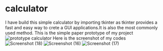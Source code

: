 # calculator
I have build this simple calculator by importing tkinter as tkinter provides a fast and easy way to crete a GUI applications.It is also the most commonly used method.
This is the simple paper prototype of my project
![prototype calculator](https://user-images.githubusercontent.com/78782325/115840525-81a48280-a43b-11eb-904e-3991a329ad8a.jpg)
Here is the screenshot of my codes 
![Screenshot (18)](https://user-images.githubusercontent.com/78782325/115840228-28d4ea00-a43b-11eb-8323-1b85d28ec5a7.png)
![Screenshot (16)](https://user-images.githubusercontent.com/78782325/115840233-2c687100-a43b-11eb-8add-a7f343b61214.png)
![Screenshot (17)](https://user-images.githubusercontent.com/78782325/115840247-2ffbf800-a43b-11eb-861d-426c45ceb506.png)



